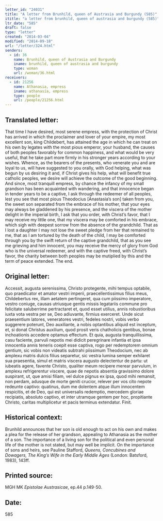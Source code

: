 ```yaml
---
letter_id: "24031"
title: "A letter from Brunhild, queen of Austrasia and Burgundy (585)"
ititle: "a letter from brunhild, queen of austrasia and burgundy (585)"
ltr_date: "585"
draft: false
type: "letter"
created: "2014-03-04"
modified: "2014-09-18"
url: "/letter/324.html"
senders:
  - id: 36
    name: Brunhild, queen of Austrasia and Burgundy
    iname: brunhild, queen of austrasia and burgundy
    type: woman
    url: /woman/36.html
receivers:
  - id: 21256
    name: Athanasia, empress
    iname: athanasia, empress
    type: people
    url: /people/21256.html
---
```

<h2> Translated letter:</h2>That time I have desired, most serene empress, with the protection of Christ has arrived in which the proclaimer and lover of your empire, my most excellent son, king Childebert, has attained the age in which he can treat on his own by legates with the most pious emperor, your husband, the causes of both peoples favorably for common happiness, and what would be very useful, that he take part more firmly in his stronger years according to your wishes.  Whence, as the bearers of the presents, who venerate you and are loyal to us, will have suggested to you orally, with God helping, what was begun by us desiring it and, if Christ gives his help, what will benefit true catholic peoples, we desire will achieve the outcome of the good beginning.
And since, most tranquill empress, by chance the infancy of my small grandson has been acquainted with wandering, and that innocence began in tender years to be a captive, I ask through the redeemer of all peoples, lest you see that most pious Theodocius [Anastasia’s son] taken from you, the sweet son separated from the embrace of his mother, that your eyes may always be gladdened by his presence, and the viscera of the mother delight in the imperial birth, I ask that you order, with Christ’s favor, that I may receive my little one, that my viscera may be comforted in his embrace, which sigh with deepest sorrow from the absence of the grandchild.  That as I lost a daughter I may not lose the sweet pledge from her that remained to me, that as I am tortured by the death of the child, I may be comforted through you by the swift return of the captive grandchild, that as you see me grieving and him innocent, you may receive the mercy of glory from God who is the universal redeemer, and with the captive freed, with Christ’s favor, the charity between both peoples may be mutiplied by this and the term of peace extended.
The end.
<h2 class="mt-4"> Original letter:</h2>Accessit, augusta serenissima, Christo protegente, mihi tempus optabile, quo praedicator et amator vestri imperii, praecellentissimus filius meus, Childebertus rex, illam aetatem pertingeret, qua cum piissimo imperatore, vestro coniuge, causas utriusque gentis missis legatariis commune pro felicitate saluberrime pertractaret et, quod esset utilius, annis robustioribus iuxta vota vestra per se, Deo adiuvante, firmius exerceret. Unde sicut praesentium latores, veneratores vestri, fedeles nostri, vobis verbo suggerere poterunt, Deo auxiliante, a nobis optantibus aliquid est inceptum, et, si donat Christus auxilium, quod prosit veris chatholicis gentibus, bonae inchoationis accedere optamus effectum. Et quia, augusta tranquillissima, casu faciente, parvuli nepotis mei didicit peregrinare infantia et ipsa innocentia annis teneris coepit esse captiva, rogo per redemptorem omnium gentium, sic vobis non videatis subtrahi piissimum Theodocium, nec ab amplexu matris dulcis filius separetur, sic vestra lumina semper exhilaret sua praesentia, simul et matris viscera augusto delectentur de partu: ut iubeatis agere, favente Christo, qualiter meum recipere merear parvulum, in amplexu refrigerentur viscere, quae de nepotis absentia gravissimo dolore suspirant, ut, que amisi filiam, vel dulce pignus ex ipsa, quod mihi remansit, non perdam, adusque de morte geniti crucior, relever per vos cito nepote redeunte captivo: quatinus, dum me dolentem atque illum innocentem respicitis, et de Deo, qui est universalis redemptio, mercedem gloriae recipiatis, absoluto captivo, et inter utramque gentem per hoc, propitiante Christo, caritas multiplicetur et pacis terminus extendatur. Finit.
<h2 class="mt-4"> Historical context:</h2><p>Brunhild announces that her son is old enough to act on his own and makes a plea for the release of her grandson, appealing to Athanasia as the mother of a son. The importance of a living son for the political and even personal life of the mother is not stated, but may well be implicit. On the importance of sons and heirs, see Pauline Stafford, <em>Queens, Concubines and Dowagers, The King’s Wife in the Early Middle Ages</em> (London: Batsford, 1983), 143ff.</p><h2 class="mt-4"> Printed source:</h2><p>MGH MK <em>Epistolae Austrasicae</em>, ep.44 p.149-50.</p><h2 class="mt-4"> Date:</h2>585